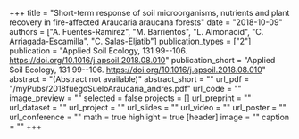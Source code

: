 +++
title = "Short-term response of soil microorganisms, nutrients and plant recovery in fire-affected Araucaria araucana forests"
date = "2018-10-09"
authors = ["A. Fuentes-Ramirez", "M. Barrientos", "L. Almonacid", "C. Arriagada-Escamilla", "C. Salas-Eljatib"]
publication_types = ["2"]
publication = "Applied Soil Ecology, 131 99--106. https://doi.org/10.1016/j.apsoil.2018.08.010"
publication_short = "Applied Soil Ecology, 131 99--106. https://doi.org/10.1016/j.apsoil.2018.08.010"
abstract = "(Abstract not available)"
abstract_short = ""
url_pdf = "/myPubs/2018fuegoSueloAraucaria_andres.pdf"
url_code = ""
image_preview = ""
selected = false
projects = []
url_preprint = ""
url_dataset = ""
url_project = ""
url_slides = ""
url_video = ""
url_poster = ""
url_conference = ""
math = true
highlight = true
[header]
image = ""
caption = ""
+++
